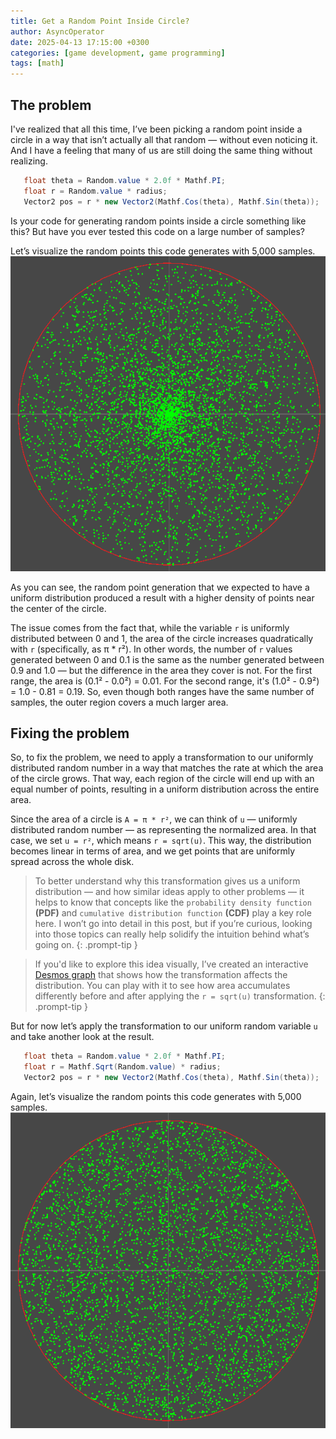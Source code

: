 ```yaml
---
title: Get a Random Point Inside Circle?
author: AsyncOperator
date: 2025-04-13 17:15:00 +0300
categories: [game development, game programming]
tags: [math]
---
```



## The problem

I've realized that all this time, I’ve been picking a random point inside a circle in a way that isn’t actually all that random — without even noticing it.
And I have a feeling that many of us are still doing the same thing without realizing.

```csharp
   float theta = Random.value * 2.0f * Mathf.PI;
   float r = Random.value * radius;
   Vector2 pos = r * new Vector2(Mathf.Cos(theta), Mathf.Sin(theta));
```

Is your code for generating random points inside a circle something like this?
But have you ever tested this code on a large number of samples?

Let’s visualize the random points this code generates with 5,000 samples.
![](/assets/img/posts/random-points-inside-circ-wrong.png)

As you can see, the random point generation that we expected to have a uniform distribution produced a result with a higher density of points near the center of the circle.

The issue comes from the fact that, while the variable `r` is uniformly distributed between 0 and 1, the area of the circle increases quadratically with `r` (specifically, as π * r²).
In other words, the number of `r` values generated between 0 and 0.1 is the same as the number generated between 0.9 and 1.0 — but the difference in the area they cover is not.
For the first range, the area is (0.1² - 0.0²) = 0.01.
For the second range, it's (1.0² - 0.9²) = 1.0 - 0.81 = 0.19.
So, even though both ranges have the same number of samples, the outer region covers a much larger area.

## Fixing the problem

So, to fix the problem, we need to apply a transformation to our uniformly distributed random number in a way that matches the rate at which the area of the circle grows.
That way, each region of the circle will end up with an equal number of points, resulting in a uniform distribution across the entire area.

Since the area of a circle is `A = π * r²`, we can think of `u` — uniformly distributed random number — as representing the normalized area. In that case, we set `u = r²`, which means `r = sqrt(u)`.
This way, the distribution becomes linear in terms of area, and we get points that are uniformly spread across the whole disk.

> To better understand why this transformation gives us a uniform distribution — and how similar ideas apply to other problems — it helps to know that concepts like the `probability density function` **(PDF)** and `cumulative distribution function` **(CDF)** play a key role here.
I won’t go into detail in this post, but if you’re curious, looking into those topics can really help solidify the intuition behind what’s going on.
{: .prompt-tip }

> If you'd like to explore this idea visually, I’ve created an interactive [Desmos graph](https://www.desmos.com/calculator/dr1wt7n8vy) that shows how the transformation affects the distribution.
You can play with it to see how area accumulates differently before and after applying the `r = sqrt(u)` transformation.
{: .prompt-tip }

But for now let’s apply the transformation to our uniform random variable `u` and take another look at the result.

```csharp
   float theta = Random.value * 2.0f * Mathf.PI;
   float r = Mathf.Sqrt(Random.value) * radius;
   Vector2 pos = r * new Vector2(Mathf.Cos(theta), Mathf.Sin(theta));
```

Again, let’s visualize the random points this code generates with 5,000 samples.
![](/assets/img/posts/random-points-inside-circ-correct.png)
